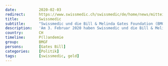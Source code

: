 ```yaml
---
date:          2020-02-03
redirect:      https://www.swissmedic.ch/swissmedic/de/home/news/mitteilungen/swissmedic_bmgf_zusammenarbeit.html
title:         Swissmedic
subtitle:      "Swissmedic und die Bill & Melinda Gates Foundation (BMGF) setzen ihre Zusammenarbeit fort"
description:   'Am 3. Februar 2020 haben Swissmedic und die Bill & Melinda Gates Foundation (BMGF) eine weitere Finanzierungsvereinbarung unterzeichnet. Somit verpflichten sich die beiden Parteien für weitere 3 Jahre, die Aufsichtsbehörden in ressourcenarmen Ländern zu fördern und so den beteiligten Ländern einen besseren Zugang zu medizinischer Versorgung zu ermöglichen. Dieses Engagement erfolgt im Einklang mit der Schweizerischen Gesundheitsaussenpolitik.'
country:       CH
timeline:      P(l)andemie
group:         BMGF
persons:       [Gates Bill]
categories:    [Politik]
tags:          [swissmedic, geld]
---
```

